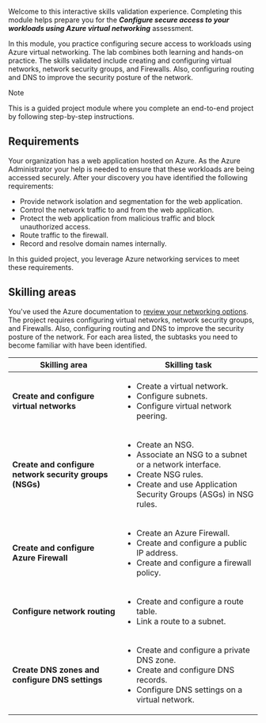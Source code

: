 Welcome to this interactive skills validation experience. Completing this module helps prepare you for the ***Configure secure access to your workloads using Azure virtual networking*** assessment.

In this module, you practice configuring secure access to workloads using Azure virtual networking. The lab combines both learning and hands-on practice. The skills validated include creating and configuring virtual networks, network security groups, and Firewalls. Also, configuring routing and DNS to improve the security posture of the network. 

> [!NOTE]
> This is a guided project module where you complete an end-to-end project by following step-by-step instructions. 

## Requirements

Your organization has a web application hosted on Azure. As the Azure Administrator your help is needed to ensure that these workloads are being accessed securely. After your discovery you have identified the following requirements: 

- Provide network isolation and segmentation for the web application. 
- Control the network traffic to and from the web application.
- Protect the web application from malicious traffic and block unauthorized access.
- Route traffic to the firewall.
- Record and resolve domain names internally. 

In this guided project, you leverage Azure networking services to meet these requirements. 


## Skilling areas

You've used the Azure documentation to [review your networking options](/azure/networking/fundamentals/networking-overview). The project requires configuring virtual networks, network security groups, and Firewalls. Also, configuring routing and DNS to improve the security posture of the network. For each area listed, the subtasks you need to become familiar with have been identified.

| Skilling area | Skilling task |
| --- | --- | 
| **Create and configure virtual networks** | <ul><li> Create a virtual network. </li><li> Configure subnets. </li><li> Configure virtual network peering.</li></ul>|
| **Create and configure network security groups (NSGs)** | <ul><li> Create an NSG. </li><li> Associate an NSG to a subnet or a network interface. </li><li>  Create NSG rules. </li><li>  Create and use Application Security Groups (ASGs) in NSG rules.</li></ul>|
| **Create and configure Azure Firewall** | <ul><li> Create an Azure Firewall. </li><li> Create and configure a public IP address. </li><li> Create and configure a firewall policy. </li></ul> |
| **Configure network routing** |<ul><li> Create and configure a route table. </li><li>  Link a route to a subnet. </li><ul> |
| **Create DNS zones and configure DNS settings** | <ul><li>  Create and configure a private DNS zone. </li><li> Create and configure DNS records. </li><li> Configure DNS settings on a virtual network. </li></ul> |








